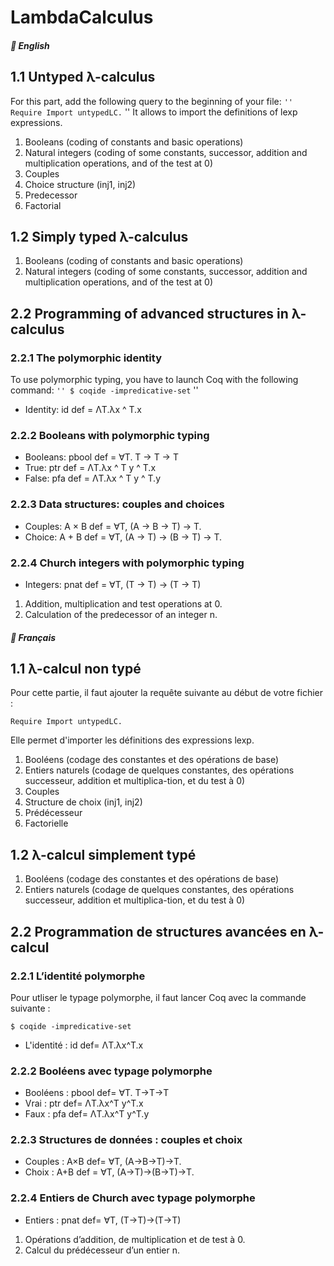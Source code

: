 # LambdaCalculus 

##### 🛑 English

## 1.1 Untyped λ-calculus
For this part, add the following query to the beginning of your file:
`` ''
Require Import untypedLC.
`` ''
It allows to import the definitions of lexp expressions.

1. Booleans (coding of constants and basic operations)
2. Natural integers (coding of some constants, successor, addition and multiplication operations, and of the test at 0)
3. Couples
4. Choice structure (inj1, inj2)
5. Predecessor
6. Factorial

## 1.2 Simply typed λ-calculus
1. Booleans (coding of constants and basic operations)
2. Natural integers (coding of some constants, successor, addition and multiplication operations, and of the test at 0)

## 2.2 Programming of advanced structures in λ-calculus

### 2.2.1 The polymorphic identity
To use polymorphic typing, you have to launch Coq with the following command:
`` ''
$ coqide -impredicative-set
`` ''
* Identity: id def = ΛT.λx ^ T.x

### 2.2.2 Booleans with polymorphic typing
* Booleans: pbool def = ∀T. T → T → T
* True: ptr def = ΛT.λx ^ T y ^ T.x
* False: pfa def = ΛT.λx ^ T y ^ T.y

### 2.2.3 Data structures: couples and choices
* Couples: A × B def = ∀T, (A → B → T) → T.
* Choice: A + B def = ∀T, (A → T) → (B → T) → T.

### 2.2.4 Church integers with polymorphic typing
* Integers: pnat def = ∀T, (T → T) → (T → T)
1. Addition, multiplication and test operations at 0.
2. Calculation of the predecessor of an integer n.

##### 🛑 Français

## 1.1 λ-calcul non typé
Pour cette partie, il faut ajouter la requête suivante au début de votre fichier :
```
Require Import untypedLC.
```
Elle permet d'importer les définitions des expressions lexp.

1.  Booléens (codage des constantes et des opérations de base)
2.  Entiers naturels (codage de quelques constantes, des opérations successeur, addition et multiplica-tion, et du test à 0)
3.  Couples
4.  Structure de choix (inj1, inj2) 
5.  Prédécesseur
6.  Factorielle

## 1.2 λ-calcul simplement typé 
1.  Booléens (codage des constantes et des opérations de base)
2.  Entiers naturels (codage de quelques constantes, des opérations successeur, addition et multiplica-tion, et du test à 0) 

## 2.2  Programmation de structures avancées en λ-calcul

### 2.2.1 L’identité polymorphe 
Pour utliser le typage polymorphe, il faut lancer Coq avec la commande suivante : 
```
$ coqide -impredicative-set
```
* L'identité : id def= ΛT.λx^T.x

### 2.2.2  Booléens avec typage polymorphe 
* Booléens : pbool def= ∀T. T→T→T
* Vrai : ptr def= ΛT.λx^T y^T.x
* Faux : pfa def= ΛT.λx^T y^T.y

### 2.2.3  Structures de données : couples et choix
* Couples : A×B def= ∀T, (A→B→T)→T.
* Choix : A+B def = ∀T, (A→T)→(B→T)→T.

### 2.2.4  Entiers de Church avec typage polymorphe 
* Entiers : pnat def= ∀T, (T→T)→(T→T)
1.  Opérations d’addition, de multiplication et de test à 0.
2.  Calcul du prédécesseur d’un entier n.
